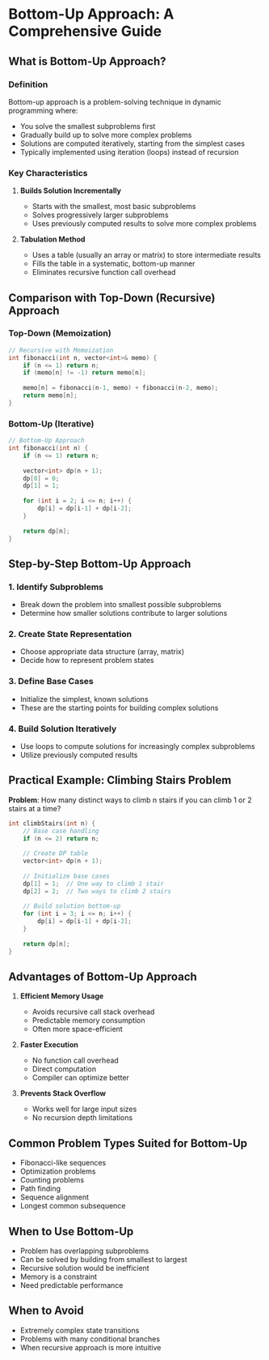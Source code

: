 # Bottom-Up Approach: A Comprehensive Guide

## What is Bottom-Up Approach?

### Definition
Bottom-up approach is a problem-solving technique in dynamic programming where:
- You solve the smallest subproblems first
- Gradually build up to solve more complex problems
- Solutions are computed iteratively, starting from the simplest cases
- Typically implemented using iteration (loops) instead of recursion

### Key Characteristics
1. **Builds Solution Incrementally**
   - Starts with the smallest, most basic subproblems
   - Solves progressively larger subproblems
   - Uses previously computed results to solve more complex problems

2. **Tabulation Method**
   - Uses a table (usually an array or matrix) to store intermediate results
   - Fills the table in a systematic, bottom-up manner
   - Eliminates recursive function call overhead

## Comparison with Top-Down (Recursive) Approach

### Top-Down (Memoization)
```cpp
// Recursive with Memoization
int fibonacci(int n, vector<int>& memo) {
    if (n <= 1) return n;
    if (memo[n] != -1) return memo[n];
    
    memo[n] = fibonacci(n-1, memo) + fibonacci(n-2, memo);
    return memo[n];
}
```

### Bottom-Up (Iterative)
```cpp
// Bottom-Up Approach
int fibonacci(int n) {
    if (n <= 1) return n;
    
    vector<int> dp(n + 1);
    dp[0] = 0;
    dp[1] = 1;
    
    for (int i = 2; i <= n; i++) {
        dp[i] = dp[i-1] + dp[i-2];
    }
    
    return dp[n];
}
```

## Step-by-Step Bottom-Up Approach

### 1. Identify Subproblems
- Break down the problem into smallest possible subproblems
- Determine how smaller solutions contribute to larger solutions

### 2. Create State Representation
- Choose appropriate data structure (array, matrix)
- Decide how to represent problem states

### 3. Define Base Cases
- Initialize the simplest, known solutions
- These are the starting points for building complex solutions

### 4. Build Solution Iteratively
- Use loops to compute solutions for increasingly complex subproblems
- Utilize previously computed results

## Practical Example: Climbing Stairs Problem

**Problem**: How many distinct ways to climb n stairs if you can climb 1 or 2 stairs at a time?

```cpp
int climbStairs(int n) {
    // Base case handling
    if (n <= 2) return n;
    
    // Create DP table
    vector<int> dp(n + 1);
    
    // Initialize base cases
    dp[1] = 1;  // One way to climb 1 stair
    dp[2] = 2;  // Two ways to climb 2 stairs
    
    // Build solution bottom-up
    for (int i = 3; i <= n; i++) {
        dp[i] = dp[i-1] + dp[i-2];
    }
    
    return dp[n];
}
```

## Advantages of Bottom-Up Approach
1. **Efficient Memory Usage**
   - Avoids recursive call stack overhead
   - Predictable memory consumption
   - Often more space-efficient

2. **Faster Execution**
   - No function call overhead
   - Direct computation
   - Compiler can optimize better

3. **Prevents Stack Overflow**
   - Works well for large input sizes
   - No recursion depth limitations

## Common Problem Types Suited for Bottom-Up
- Fibonacci-like sequences
- Optimization problems
- Counting problems
- Path finding
- Sequence alignment
- Longest common subsequence

## When to Use Bottom-Up
- Problem has overlapping subproblems
- Can be solved by building from smallest to largest
- Recursive solution would be inefficient
- Memory is a constraint
- Need predictable performance

## When to Avoid
- Extremely complex state transitions
- Problems with many conditional branches
- When recursive approach is more intuitive

